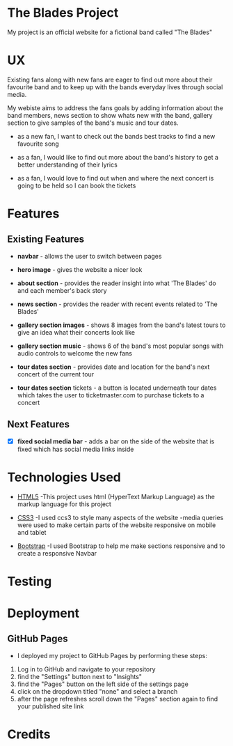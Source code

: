 # The Blades Project

My project is an official website for a fictional band called "The Blades"

# UX

Existing fans along with new fans are eager to find out more about their favourite band and to keep up with the bands everyday lives through
social media.

My webiste aims to address the fans goals by adding information about the band members, news section to show whats new with the band, gallery
section to give samples of the band's music and tour dates.

* as a new fan, I want to check out the bands best tracks to find a new favourite song 

* as a fan, I would like to find out more about the band's history to get a better understanding of their lyrics

* as a fan, I would love to find out when and where the next concert is going to be held so I can book the tickets 

# Features

## Existing Features

* __navbar__ - allows the user to switch between pages

* __hero image__ - gives the website a nicer look

* __about section__ - provides the reader insight into what 'The Blades' do and each member's back story

* __news section__ - provides the reader with recent events related to 'The Blades'

* __gallery section images__ - shows 8 images from the band's latest tours to give an idea what their concerts look like

* __gallery section music__ - shows 6 of the band's most popular songs with audio controls to welcome the new fans

* __tour dates section__ - provides date and location for the band's next concert of the current tour

* __tour dates section__ tickets - a button is located underneath tour dates which takes the user to ticketmaster.com to purchase tickets to a concert 

## Next Features

- [x]  __fixed social media bar__ - adds a bar on the side of the website that is fixed which has social media links inside

# Technologies Used

* [HTML5](https://en.wikipedia.org/wiki/HTML)
-This project uses html (HyperText Markup Language) as the markup language for this project

* [CSS3](https://en.wikipedia.org/wiki/CSS)
-I used ccs3 to style many aspects of the website
-media queries were used to make certain parts of the website responsive on mobile and tablet

* [Bootstrap](https://getbootstrap.com/)
-I used Bootstrap to help me make sections responsive and to create a responsive Navbar


# Testing 



# Deployment

## GitHub Pages

* I deployed my project to GitHub Pages by performing these steps:

1. Log in to GitHub and navigate to your repository
2. find the "Settings" button next to "Insights"
3. find the "Pages" button on the left side of the settings page
4. click on the dropdown titled "none" and select a branch
5. after the page refreshes scroll down the "Pages" section again to find your published site link

# Credits